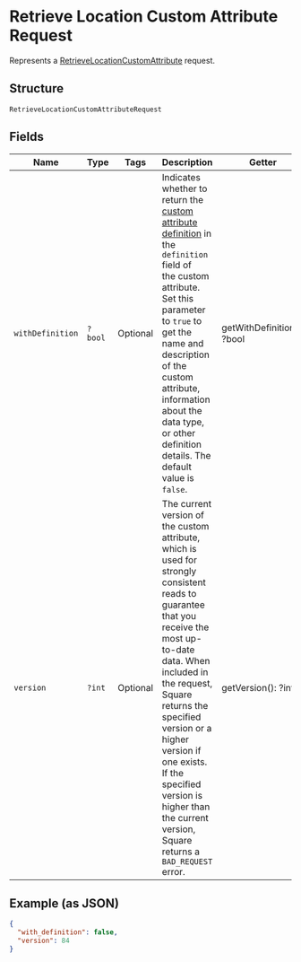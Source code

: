 
# Retrieve Location Custom Attribute Request

Represents a [RetrieveLocationCustomAttribute](../../doc/apis/location-custom-attributes.md#retrieve-location-custom-attribute) request.

## Structure

`RetrieveLocationCustomAttributeRequest`

## Fields

| Name | Type | Tags | Description | Getter | Setter |
|  --- | --- | --- | --- | --- | --- |
| `withDefinition` | `?bool` | Optional | Indicates whether to return the [custom attribute definition](entity:CustomAttributeDefinition) in the `definition` field of<br>the custom attribute. Set this parameter to `true` to get the name and description of the custom<br>attribute, information about the data type, or other definition details. The default value is `false`. | getWithDefinition(): ?bool | setWithDefinition(?bool withDefinition): void |
| `version` | `?int` | Optional | The current version of the custom attribute, which is used for strongly consistent reads to<br>guarantee that you receive the most up-to-date data. When included in the request, Square<br>returns the specified version or a higher version if one exists. If the specified version is<br>higher than the current version, Square returns a `BAD_REQUEST` error. | getVersion(): ?int | setVersion(?int version): void |

## Example (as JSON)

```json
{
  "with_definition": false,
  "version": 84
}
```

